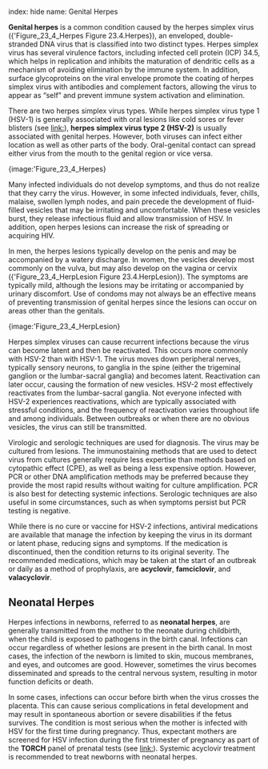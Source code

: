 index: hide
name: Genital Herpes

 **Genital herpes** is a common condition caused by the herpes simplex virus ({'Figure_23_4_Herpes Figure 23.4.Herpes}), an enveloped, double-stranded DNA virus that is classified into two distinct types. Herpes simplex virus has several virulence factors, including infected cell protein (ICP) 34.5, which helps in replication and inhibits the maturation of dendritic cells as a mechanism of avoiding elimination by the immune system. In addition, surface glycoproteins on the viral envelope promote the coating of herpes simplex virus with antibodies and complement factors, allowing the virus to appear as “self” and prevent immune system activation and elimination.

There are two herpes simplex virus types. While herpes simplex virus type 1 (HSV-1) is generally associated with oral lesions like cold sores or fever blisters (see <link:>),  **herpes simplex virus type 2 (HSV-2)** is usually associated with genital herpes. However, both viruses can infect either location as well as other parts of the body. Oral-genital contact can spread either virus from the mouth to the genital region or vice versa.


{image:'Figure_23_4_Herpes}
        

Many infected individuals do not develop symptoms, and thus do not realize that they carry the virus. However, in some infected individuals, fever, chills, malaise, swollen lymph nodes, and pain precede the development of fluid-filled vesicles that may be irritating and uncomfortable. When these vesicles burst, they release infectious fluid and allow transmission of HSV. In addition, open herpes lesions can increase the risk of spreading or acquiring HIV.

In men, the herpes lesions typically develop on the penis and may be accompanied by a watery discharge. In women, the vesicles develop most commonly on the vulva, but may also develop on the vagina or cervix ({'Figure_23_4_HerpLesion Figure 23.4.HerpLesion}). The symptoms are typically mild, although the lesions may be irritating or accompanied by urinary discomfort. Use of condoms may not always be an effective means of preventing transmission of genital herpes since the lesions can occur on areas other than the genitals.


{image:'Figure_23_4_HerpLesion}
        

Herpes simplex viruses can cause recurrent infections because the virus can become latent and then be reactivated. This occurs more commonly with HSV-2 than with HSV-1. The virus moves down peripheral nerves, typically sensory neurons, to ganglia in the spine (either the trigeminal ganglion or the lumbar-sacral ganglia) and becomes latent. Reactivation can later occur, causing the formation of new vesicles. HSV-2 most effectively reactivates from the lumbar-sacral ganglia. Not everyone infected with HSV-2 experiences reactivations, which are typically associated with stressful conditions, and the frequency of reactivation varies throughout life and among individuals. Between outbreaks or when there are no obvious vesicles, the virus can still be transmitted.

Virologic and serologic techniques are used for diagnosis. The virus may be cultured from lesions. The immunostaining methods that are used to detect virus from cultures generally require less expertise than methods based on cytopathic effect (CPE), as well as being a less expensive option. However, PCR or other DNA amplification methods may be preferred because they provide the most rapid results without waiting for culture amplification. PCR is also best for detecting systemic infections. Serologic techniques are also useful in some circumstances, such as when symptoms persist but PCR testing is negative.

While there is no cure or vaccine for HSV-2 infections, antiviral medications are available that manage the infection by keeping the virus in its dormant or latent phase, reducing signs and symptoms. If the medication is discontinued, then the condition returns to its original severity. The recommended medications, which may be taken at the start of an outbreak or daily as a method of prophylaxis, are  **acyclovir**,  **famciclovir**, and  **valacyclovir**.

## Neonatal Herpes

Herpes infections in newborns, referred to as  **neonatal herpes**, are generally transmitted from the mother to the neonate during childbirth, when the child is exposed to pathogens in the birth canal. Infections can occur regardless of whether lesions are present in the birth canal. In most cases, the infection of the newborn is limited to skin, mucous membranes, and eyes, and outcomes are good. However, sometimes the virus becomes disseminated and spreads to the central nervous system, resulting in motor function deficits or death.

In some cases, infections can occur before birth when the virus crosses the placenta. This can cause serious complications in fetal development and may result in spontaneous abortion or severe disabilities if the fetus survives. The condition is most serious when the mother is infected with HSV for the first time during pregnancy. Thus, expectant mothers are screened for HSV infection during the first trimester of pregnancy as part of the  **TORCH** panel of prenatal tests (see <link:>). Systemic acyclovir treatment is recommended to treat newborns with neonatal herpes.
